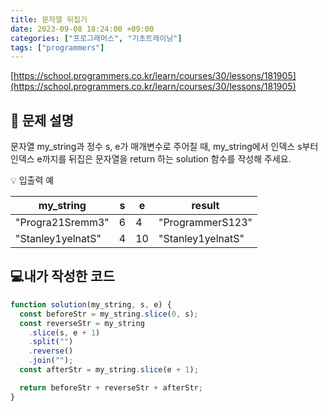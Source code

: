 ```yaml
---
title: 문자열 뒤집기
date: 2023-09-08 18:24:00 +09:00
categories: ["프로그래머스", "기초트레이닝"]
tags: ["programmers"]
---
```


[https://school.programmers.co.kr/learn/courses/30/lessons/181905](https://school.programmers.co.kr/learn/courses/30/lessons/181905)

## 📔 문제 설명

문자열 my_string과 정수 s, e가 매개변수로 주어질 때, my_string에서 인덱스 s부터 인덱스 e까지를 뒤집은 문자열을 return 하는 solution 함수를 작성해 주세요.

💡 입출력 예

| my_string         | s   | e   | result            |
| ----------------- | --- | --- | ----------------- |
| "Progra21Sremm3"  | 6   | 4   | "ProgrammerS123"  |
| "Stanley1yelnatS" | 4   | 10  | "Stanley1yelnatS" |

## 💻내가 작성한 코드

```js
function solution(my_string, s, e) {
  const beforeStr = my_string.slice(0, s);
  const reverseStr = my_string
    .slice(s, e + 1)
    .split("")
    .reverse()
    .join("");
  const afterStr = my_string.slice(e + 1);

  return beforeStr + reverseStr + afterStr;
}
```
